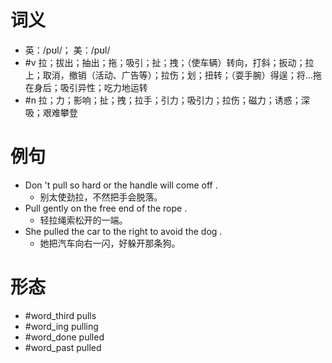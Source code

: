 # 词义
- 英：/pʊl/； 美：/pʊl/
- #v 拉；拔出；抽出；拖；吸引；扯；拽；（使车辆）转向，打斜；扳动；拉上；取消，撤销（活动、广告等）；拉伤；划；扭转；（耍手腕）得逞；将…拖在身后；吸引异性；吃力地运转
- #n 拉；力；影响；扯；拽；拉手；引力；吸引力；拉伤；磁力；诱惑；深吸；艰难攀登
# 例句
- Don 't pull so hard or the handle will come off .
	- 别太使劲拉，不然把手会脱落。
- Pull gently on the free end of the rope .
	- 轻拉绳索松开的一端。
- She pulled the car to the right to avoid the dog .
	- 她把汽车向右一闪，好躲开那条狗。
# 形态
- #word_third pulls
- #word_ing pulling
- #word_done pulled
- #word_past pulled
